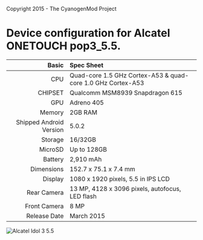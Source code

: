 Copyright 2015 - The CyanogenMod Project

Device configuration for Alcatel ONETOUCH pop3_5.5.
=====================================

Basic   | Spec Sheet
-------:|:-------------------------
CPU     | Quad-core 1.5 GHz Cortex-A53 & quad-core 1.0 GHz Cortex-A53
CHIPSET | Qualcomm MSM8939 Snapdragon 615
GPU     | Adreno 405
Memory  |2GB RAM
Shipped Android Version | 5.0.2
Storage | 16/32GB
MicroSD | Up to 128GB
Battery | 2,910 mAh
Dimensions | 152.7 x 75.1 x 7.4 mm
Display | 1080 x 1920 pixels, 5.5 in IPS LCD
Rear Camera  | 13 MP, 4128 x 3096 pixels, autofocus, LED flash
Front Camera | 8 MP
Release Date | March 2015



![Alcatel Idol 3 5.5](2http://www.alcatel-mobile.com/ru/pop3/assets/pop3/img/product/alcatel-onetouch-smartphone-pop-3-5-3g-black-leather-touch-front.png "ALCATEL. POP 3 5.5")
